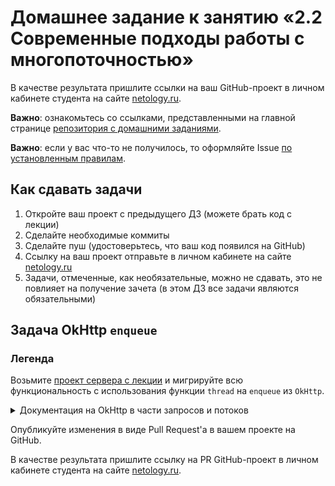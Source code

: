 # Домашнее задание к занятию «2.2 Современные подходы работы с многопоточностью»

В качестве результата пришлите ссылки на ваш GitHub-проект в личном кабинете студента на сайте [netology.ru](https://netology.ru).

**Важно**: ознакомьтесь со ссылками, представленными на главной странице [репозитория с домашними заданиями](../README.md).

**Важно**: если у вас что-то не получилось, то оформляйте Issue [по установленным правилам](../report-requirements.md).

## Как сдавать задачи

1. Откройте ваш проект с предыдущего ДЗ (можете брать код с лекции)
1. Сделайте необходимые коммиты
1. Сделайте пуш (удостоверьтесь, что ваш код появился на GitHub)
1. Ссылку на ваш проект отправьте в личном кабинете на сайте [netology.ru](https://netology.ru)
1. Задачи, отмеченные, как необязательные, можно не сдавать, это не повлияет на получение зачета (в этом ДЗ все задачи являются обязательными)

## Задача OkHttp `enqueue`

### Легенда

Возьмите [проект сервера с лекции](https://github.com/netology-code/andin-code/tree/master/05_current) и мигрируйте всю функциональность с использования функции `thread` на `enqueue` из `OkHttp`.

<details>
<summary>Документация на OkHttp в части запросов и потоков</summary>

[Ссылка](https://square.github.io/okhttp/calls/)

#### Calls

Запросы могут быть выполнены двумя способами:

* Синхронные: ваш поток блокируется до тех пор, пока ответ не станет доступен.
* Асинхронные: вы ставите запрос в очередь в любом потоке и получаете ответ в другом потоке тогда, когда он станет доступен.

#### Dispatch

Для синхронных запросов вы предоставляете собственные потоки и самостоятельно отвечаете за распределение запросов по потокам.

Для асинхронных запросов Dispatcher реализует политику для максимального количества одновременных запросов. Вы можете установить максимум на веб-сервер (по умолчанию - 5) и общий максимум (по умолчанию - 64).

</details>

Опубликуйте изменения в виде Pull Request'а в вашем проекте на GitHub.

В качестве результата пришлите ссылку на PR GitHub-проект в личном кабинете студента на сайте [netology.ru](https://netology.ru).
